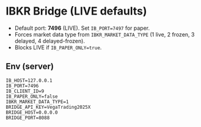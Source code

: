 # IBKR Bridge (LIVE defaults)

- Default port: **7496** (LIVE). Set `IB_PORT=7497` for paper.
- Forces market data type from `IBKR_MARKET_DATA_TYPE` (1 live, 2 frozen, 3 delayed, 4 delayed-frozen).
- Blocks LIVE if `IB_PAPER_ONLY=true`.

## Env (server)
```
IB_HOST=127.0.0.1
IB_PORT=7496
IB_CLIENT_ID=9
IB_PAPER_ONLY=false
IBKR_MARKET_DATA_TYPE=1
BRIDGE_API_KEY=VegaTrading2025X
BRIDGE_HOST=0.0.0.0
BRIDGE_PORT=8088
```
